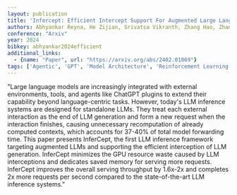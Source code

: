 ```yaml
---
layout: publication
title: 'Infercept: Efficient Intercept Support For Augmented Large Language Model Inference'
authors: Abhyankar Reyna, He Zijian, Srivatsa Vikranth, Zhang Hao, Zhang Yiying
conference: "Arxiv"
year: 2024
bibkey: abhyankar2024efficient
additional_links:
  - {name: "Paper", url: "https://arxiv.org/abs/2402.01869"}
tags: ['Agentic', 'GPT', 'Model Architecture', 'Reinforcement Learning', 'Tools']
---
```

"Large language models are increasingly integrated with external environments, tools, and agents like ChatGPT plugins to extend their capability beyond language-centric tasks. However, today's LLM inference systems are designed for standalone LLMs. They treat each external interaction as the end of LLM generation and form a new request when the interaction finishes, causing unnecessary recomputation of already computed contexts, which accounts for 37-40&#37; of total model forwarding time. This paper presents InferCept, the first LLM inference framework targeting augmented LLMs and supporting the efficient interception of LLM generation. InferCept minimizes the GPU resource waste caused by LLM interceptions and dedicates saved memory for serving more requests. InferCept improves the overall serving throughput by 1.6x-2x and completes 2x more requests per second compared to the state-of-the-art LLM inference systems."
